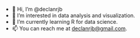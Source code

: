 - 👋 Hi, I’m @declanrjb
- 👀 I’m interested in data analysis and visualization.
- 🌱 I’m currently learning R for data science.
- 📫 You can reach me at declanrjb@gmail.com.

<!---
declanrjb/declanrjb is a ✨ special ✨ repository because its `README.md` (this file) appears on your GitHub profile.
You can click the Preview link to take a look at your changes.
--->

